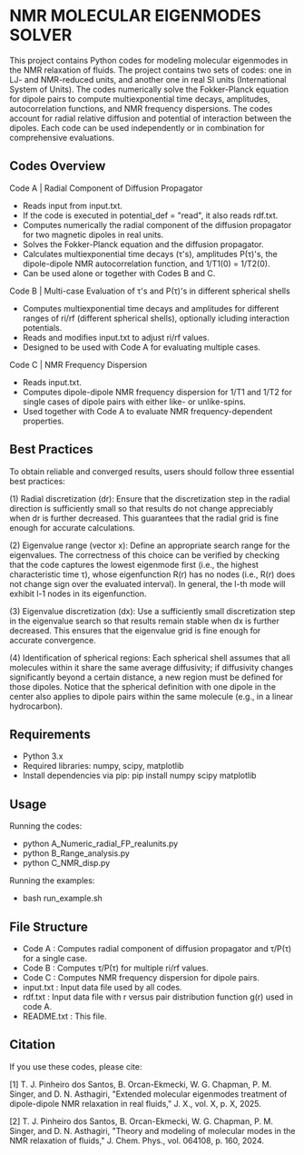 NMR MOLECULAR EIGENMODES SOLVER
================================

This project contains Python codes for modeling molecular eigenmodes in the NMR relaxation of fluids.
The project contains two sets of codes: one in LJ- and NMR-reduced units, and another one in real SI units (International System of Units).
The codes numerically solve the Fokker-Planck equation for dipole pairs to compute multiexponential
time decays, amplitudes, autocorrelation functions, and NMR frequency dispersions.
The codes account for radial relative diffusion and potential of interaction between the dipoles.
Each code can be used independently or in combination for comprehensive evaluations.


Codes Overview
--------------

Code A | Radial Component of Diffusion Propagator
- Reads input from input.txt.
- If the code is executed in potential_def = "read", it also reads rdf.txt.
- Computes numerically the radial component of the diffusion propagator for two magnetic dipoles in real units.
- Solves the Fokker-Planck equation and the diffusion propagator.
- Calculates multiexponential time decays (τ's), amplitudes P(τ)'s, the dipole-dipole NMR
  autocorrelation function, and 1/T1(0) = 1/T2(0).
- Can be used alone or together with Codes B and C.

Code B | Multi-case Evaluation of τ's and P(τ)'s in different spherical shells
- Computes multiexponential time decays and amplitudes for different ranges of ri/rf (different spherical shells), optionally icluding interaction potentials.
- Reads and modifies input.txt to adjust ri/rf values.
- Designed to be used with Code A for evaluating multiple cases.

Code C | NMR Frequency Dispersion
- Reads input.txt.
- Computes dipole-dipole NMR frequency dispersion for 1/T1 and 1/T2 for single cases of dipole
  pairs with either like- or unlike-spins.
- Used together with Code A to evaluate NMR frequency-dependent properties.


Best Practices
--------------

To obtain reliable and converged results, users should follow three essential best practices:

(1) Radial discretization (dr): Ensure that the discretization step in the radial direction is sufficiently small so that results do not change appreciably when dr is further decreased. This guarantees that the radial grid is fine enough for accurate calculations.

(2) Eigenvalue range (vector x): Define an appropriate search range for the eigenvalues. The correctness of this choice can be verified by checking that the code captures the lowest eigenmode first (i.e., the highest characteristic time τ), whose eigenfunction R(r) has no nodes (i.e., R(r) does not change sign over the evaluated interval). In general, the l-th mode will exhibit l-1 nodes in its eigenfunction.

(3) Eigenvalue discretization (dx): Use a sufficiently small discretization step in the eigenvalue search so that results remain stable when dx is further decreased. This ensures that the eigenvalue grid is fine enough for accurate convergence.

(4) Identification of spherical regions: Each spherical shell assumes that all molecules within it share the same average diffusivity; if diffusivity changes significantly beyond a certain distance, a new region must be defined for those dipoles. Notice that the spherical definition with one dipole in the center also applies to dipole pairs within the same molecule (e.g., in a linear hydrocarbon).


Requirements
------------

- Python 3.x
- Required libraries: numpy, scipy, matplotlib
- Install dependencies via pip: pip install numpy scipy matplotlib


Usage
-----

Running the codes:
- python A_Numeric_radial_FP_realunits.py
- python B_Range_analysis.py
- python C_NMR_disp.py

Running the examples:
- bash run_example.sh


File Structure
--------------

- Code A      : Computes radial component of diffusion propagator and τ/P(τ) for a single case.
- Code B      : Computes τ/P(τ) for multiple ri/rf values.
- Code C      : Computes NMR frequency dispersion for dipole pairs.
- input.txt   : Input data file used by all codes.
- rdf.txt     : Input data file with r versus pair distribution function g(r) used in code A.
- README.txt  : This file.


Citation
--------

If you use these codes, please cite:

[1] T. J. Pinheiro dos Santos, B. Orcan-Ekmecki, W. G. Chapman, P. M. Singer, and D. N. Asthagiri,
"Extended molecular eigenmodes treatment of dipole-dipole NMR relaxation in real fluids," J. X., vol. X, p. X, 2025.

[2] T. J. Pinheiro dos Santos, B. Orcan-Ekmecki, W. G. Chapman, P. M. Singer, and D. N. Asthagiri,
"Theory and modeling of molecular modes in the NMR relaxation of fluids," J. Chem. Phys., vol. 064108, p. 160, 2024.
